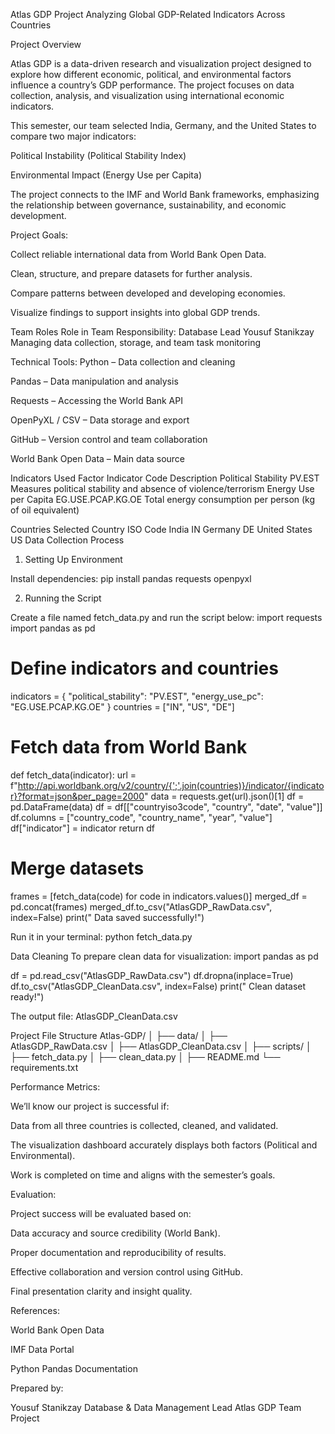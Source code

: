 Atlas GDP Project
Analyzing Global GDP-Related Indicators Across Countries

Project Overview

Atlas GDP is a data-driven research and visualization project designed to explore how different economic, political, and environmental factors influence a country’s GDP performance.
The project focuses on data collection, analysis, and visualization using international economic indicators.

This semester, our team selected India, Germany, and the United States to compare two major indicators:

Political Instability (Political Stability Index)

Environmental Impact (Energy Use per Capita)

The project connects to the IMF and World Bank frameworks, emphasizing the relationship between governance, sustainability, and economic development.

Project Goals:

Collect reliable international data from World Bank Open Data.

Clean, structure, and prepare datasets for further analysis.

Compare patterns between developed and developing economies.

Visualize findings to support insights into global GDP trends.

 Team Roles
Role	in Team Responsibility:
Database Lead	Yousuf Stanikzay	Managing data collection, storage, and team task monitoring

Technical Tools:
Python – Data collection and cleaning

Pandas – Data manipulation and analysis

Requests – Accessing the World Bank API

OpenPyXL / CSV – Data storage and export

GitHub – Version control and team collaboration

World Bank Open Data – Main data source

Indicators Used
Factor	Indicator Code	Description
Political Stability	PV.EST	Measures political stability and absence of violence/terrorism
Energy Use per Capita	EG.USE.PCAP.KG.OE	Total energy consumption per person (kg of oil equivalent)
 
Countries Selected
Country	ISO Code
India	IN
Germany	DE
United States	US
 Data Collection Process
1. Setting Up Environment

Install dependencies:
pip install pandas requests openpyxl

2. Running the Script

Create a file named fetch_data.py and run the script below:
import requests
import pandas as pd

# Define indicators and countries
indicators = {
    "political_stability": "PV.EST",
    "energy_use_pc": "EG.USE.PCAP.KG.OE"
}
countries = ["IN", "US", "DE"]

# Fetch data from World Bank
def fetch_data(indicator):
    url = f"http://api.worldbank.org/v2/country/{';'.join(countries)}/indicator/{indicator}?format=json&per_page=2000"
    data = requests.get(url).json()[1]
    df = pd.DataFrame(data)
    df = df[["countryiso3code", "country", "date", "value"]]
    df.columns = ["country_code", "country_name", "year", "value"]
    df["indicator"] = indicator
    return df

# Merge datasets
frames = [fetch_data(code) for code in indicators.values()]
merged_df = pd.concat(frames)
merged_df.to_csv("AtlasGDP_RawData.csv", index=False)
print(" Data saved successfully!")

Run it in your terminal:
python fetch_data.py

Data Cleaning
To prepare clean data for visualization:
import pandas as pd

df = pd.read_csv("AtlasGDP_RawData.csv")
df.dropna(inplace=True)
df.to_csv("AtlasGDP_CleanData.csv", index=False)
print(" Clean dataset ready!")

The output file:
AtlasGDP_CleanData.csv

Project File Structure
Atlas-GDP/
│
├── data/
│   ├── AtlasGDP_RawData.csv
│   ├── AtlasGDP_CleanData.csv
│
├── scripts/
│   ├── fetch_data.py
│   ├── clean_data.py
│
├── README.md
└── requirements.txt


Performance Metrics:

We’ll know our project is successful if:

Data from all three countries is collected, cleaned, and validated.

The visualization dashboard accurately displays both factors (Political and Environmental).

Work is completed on time and aligns with the semester’s goals.

Evaluation:

Project success will be evaluated based on:

Data accuracy and source credibility (World Bank).

Proper documentation and reproducibility of results.

Effective collaboration and version control using GitHub.

Final presentation clarity and insight quality.


References:

World Bank Open Data

IMF Data Portal

Python Pandas Documentation

Prepared by:

Yousuf Stanikzay
Database & Data Management Lead
Atlas GDP Team Project

